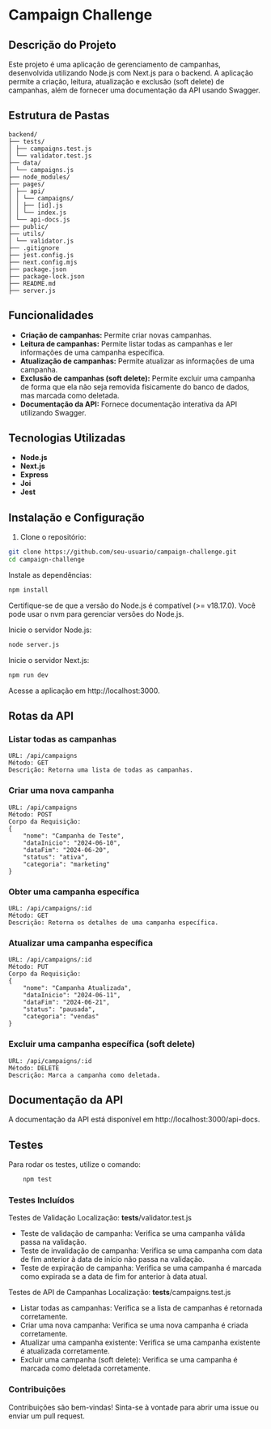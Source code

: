 # Campaign Challenge

## Descrição do Projeto

Este projeto é uma aplicação de gerenciamento de campanhas, desenvolvida utilizando Node.js com Next.js para o backend. A aplicação permite a criação, leitura, atualização e exclusão (soft delete) de campanhas, além de fornecer uma documentação da API usando Swagger.

## Estrutura de Pastas
```
backend/
├── tests/
│ ├── campaigns.test.js
│ └── validator.test.js
├── data/
│ └── campaigns.js
├── node_modules/
├── pages/
│ ├── api/
│ │ └── campaigns/
│ │ ├── [id].js
│ │ └── index.js
│ └── api-docs.js
├── public/
├── utils/
│ └── validator.js
├── .gitignore
├── jest.config.js
├── next.config.mjs
├── package.json
├── package-lock.json
├── README.md
├── server.js
```

## Funcionalidades

- **Criação de campanhas:** Permite criar novas campanhas.
- **Leitura de campanhas:** Permite listar todas as campanhas e ler informações de uma campanha específica.
- **Atualização de campanhas:** Permite atualizar as informações de uma campanha.
- **Exclusão de campanhas (soft delete):** Permite excluir uma campanha de forma que ela não seja removida fisicamente do banco de dados, mas marcada como deletada.
- **Documentação da API:** Fornece documentação interativa da API utilizando Swagger.

## Tecnologias Utilizadas

- **Node.js**
- **Next.js**
- **Express**
- **Joi**
- **Jest**

## Instalação e Configuração

1. Clone o repositório:

```bash
git clone https://github.com/seu-usuario/campaign-challenge.git
cd campaign-challenge
```
Instale as dependências:
```bash
npm install
```
Certifique-se de que a versão do Node.js é compatível (>= v18.17.0). Você pode usar o nvm para gerenciar versões do Node.js.

Inicie o servidor Node.js:
```bash
node server.js
```
Inicie o servidor Next.js:
```bash
npm run dev
```
Acesse a aplicação em http://localhost:3000.

## Rotas da API
 ### Listar todas as campanhas
    URL: /api/campaigns
    Método: GET
    Descrição: Retorna uma lista de todas as campanhas.

### Criar uma nova campanha
    URL: /api/campaigns
    Método: POST
    Corpo da Requisição:
    {
        "nome": "Campanha de Teste",
        "dataInicio": "2024-06-10",
        "dataFim": "2024-06-20",
        "status": "ativa",
        "categoria": "marketing"
    }

### Obter uma campanha específica
    URL: /api/campaigns/:id
    Método: GET
    Descrição: Retorna os detalhes de uma campanha específica.
### Atualizar uma campanha específica
    URL: /api/campaigns/:id
    Método: PUT
    Corpo da Requisição:
    {
        "nome": "Campanha Atualizada",
        "dataInicio": "2024-06-11",
        "dataFim": "2024-06-21",
        "status": "pausada",
        "categoria": "vendas"
    }
### Excluir uma campanha específica (soft delete)
    URL: /api/campaigns/:id
    Método: DELETE
    Descrição: Marca a campanha como deletada.

## Documentação da API
A documentação da API está disponível em http://localhost:3000/api-docs.

## Testes
Para rodar os testes, utilize o comando:
```bash
    npm test
```
### Testes Incluídos
Testes de Validação
Localização: __tests__/validator.test.js
 - Teste de validação de campanha: Verifica se uma campanha válida passa na validação.
 - Teste de invalidação de campanha: Verifica se uma campanha com data de fim anterior à data de início não passa na validação.
 - Teste de expiração de campanha: Verifica se uma campanha é marcada como expirada se a data de fim for anterior à data atual.

Testes de API de Campanhas
Localização: __tests__/campaigns.test.js
 - Listar todas as campanhas: Verifica se a lista de campanhas é retornada corretamente.
 - Criar uma nova campanha: Verifica se uma nova campanha é criada corretamente.
 - Atualizar uma campanha existente: Verifica se uma campanha existente é atualizada corretamente.
 - Excluir uma campanha (soft delete): Verifica se uma campanha é marcada como deletada corretamente.
### Contribuições
Contribuições são bem-vindas! Sinta-se à vontade para abrir uma issue ou enviar um pull request.